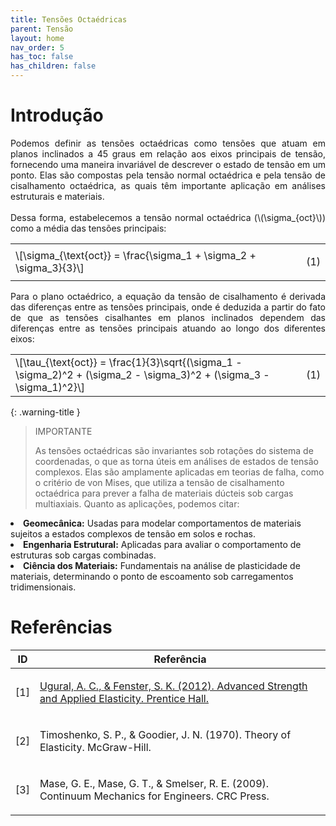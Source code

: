 ```yaml
---
title: Tensões Octaédricas
parent: Tensão
layout: home
nav_order: 5
has_toc: false
has_children: false
---
```


<!--Don't delete this script-->
<script src = "https://polyfill.io/v3/polyfill.min.js?features=es6"></script>
<script id = "MathJax-script" async src="https://cdn.jsdelivr.net/npm/mathjax@3/es5/tex-mml-chtml.js"></script>
<!--Don't delete this script-->

<h1>Introdução</h1>

<p align="justify">
    Podemos definir as tensões octaédricas como tensões que atuam em planos inclinados a 45 graus em relação aos eixos principais de tensão, fornecendo uma maneira invariável de descrever o estado de tensão em um ponto. Elas são compostas pela tensão normal octaédrica e pela tensão de cisalhamento octaédrica, as quais têm importante aplicação em análises estruturais e materiais.
    <br>
    <br>
    Dessa forma, estabelecemos a tensão normal octaédrica (\(\sigma_{oct}\)​) como a média das tensões principais:
</p>

<table style = "width:100%">
<tr>
    <td style="width: 90%;">\[\sigma_{\text{oct}} = \frac{\sigma_1 + \sigma_2 + \sigma_3}{3}\]</td>
    <td style="width: 10%;"><p align = "right" id = "eq1">(1)</p></td>
</tr>
</table>

<p align="justify">
    Para o plano octaédrico, a equação da tensão de cisalhamento é derivada das diferenças entre as tensões principais, onde é deduzida a partir do fato de que as tensões cisalhantes em planos inclinados dependem das diferenças entre as tensões principais atuando ao longo dos diferentes eixos:
</p>

<table style = "width:100%">
<tr>
    <td style="width: 90%;">\[\tau_{\text{oct}} = \frac{1}{3}\sqrt{(\sigma_1 - \sigma_2)^2 + (\sigma_2 - \sigma_3)^2 + (\sigma_3 - \sigma_1)^2}\]</td>
    <td style="width: 10%;"><p align = "right" id = "eq1">(1)</p></td>
</tr>
</table>


{: .warning-title }
> IMPORTANTE
>
> As tensões octaédricas são invariantes sob rotações do sistema de coordenadas, o que as torna úteis em análises de estados de tensão complexos. Elas são amplamente aplicadas em teorias de falha, como o critério de von Mises, que utiliza a tensão de cisalhamento octaédrica para prever a falha de materiais dúcteis sob cargas multiaxiais. Quanto as aplicações, podemos citar:
 <li><b>Geomecânica:</b> Usadas para modelar comportamentos de materiais sujeitos a estados complexos de tensão em solos e rochas.</li>
  <li><b>Engenharia Estrutural:</b> Aplicadas para avaliar o comportamento de estruturas sob cargas combinadas.</li>
  <li><b>Ciência dos Materiais:</b> Fundamentais na análise de plasticidade de materiais, determinando o ponto de escoamento sob carregamentos tridimensionais.</li>




<h1>Referências</h1>

<table>
    <thead>
        <tr>
            <th>ID</th>
            <th>Referência</th>
        </tr>
    </thead>
    <tbody>
        <tr>
            <td><p align = "center" id = "ref1">[1]</p></td>
            <td><p align = "left"><a href="https://doi.org/10.1007/978-3-319-18878-2" target="_blank" rel="noopener noreferrer">Ugural, A. C., & Fenster, S. K. (2012). Advanced Strength and Applied Elasticity. Prentice Hall.</a></p></td>
        </tr>
        <tr>
            <td><p align = "center" id = "ref2">[2]</p></td>
            <td><p align = "left">Timoshenko, S. P., & Goodier, J. N. (1970). Theory of Elasticity. McGraw-Hill.</p></td>
        </tr>
        <tr>
            <td><p align = "center" id = "ref3">[3]</p></td>
            <td><p align = "left">Mase, G. E., Mase, G. T., & Smelser, R. E. (2009). Continuum Mechanics for Engineers. CRC Press.</p></td>
        </tr>        
    </tbody>
</table>

